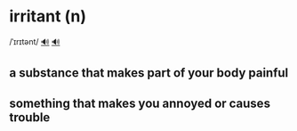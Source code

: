 # irritant (n)

/ˈɪrɪtənt/ [🔊](https://www.oxfordlearnersdictionaries.com/media/english/uk_pron/i/irr/irrit/irritant__gb_1.mp3) [🔊](https://www.oxfordlearnersdictionaries.com/media/english/us_pron/i/irr/irrit/irritant__us_1.mp3)

## a substance that makes part of your body painful

## something that makes you annoyed or causes trouble